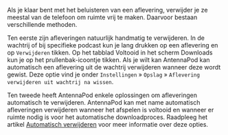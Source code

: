 Als je klaar bent met het beluisteren van een aflevering, verwijder je ze
meestal van de telefoon om ruimte vrij te maken. Daarvoor bestaan verschillende
methoden.

Ten eerste zijn afleveringen natuurlijk handmatig te verwijderen. In de wachtrij
of bij specifieke podcast kun je lang drukken op een aflevering en op
`Verwijderen` tikken. Op het tabblad Voltooid in het scherm Downloads kun je op
het prullenbak-icoontje tikken. Als je wilt kan AntennaPod kan automatisch een
aflevering uit de wachtrij verwijderen wanneer deze wordt gewist. Deze optie
vind je onder `Instellingen` » `Opslag` »
`Aflevering verwijderen uit wachtrij na wissen`.

Ten tweede heeft AntennaPod enkele oplossingen om afleveringen automatisch te
verwijderen. AntennaPod kan met name automatisch afleveringen verwijderen
wanneer het afspelen is voltooid en wanneer er ruimte nodig is voor het
automatische downloadproces. Raadpleeg het artikel [Automatisch verwijderen](/documentation/automation/deletion)
voor meer informatie over deze opties.
